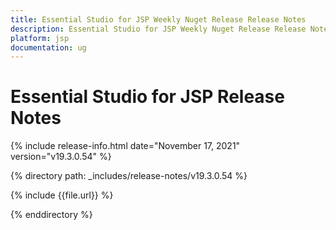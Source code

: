 ```yaml
---
title: Essential Studio for JSP Weekly Nuget Release Release Notes  
description: Essential Studio for JSP Weekly Nuget Release Release Notes  
platform: jsp
documentation: ug
---
```


# Essential Studio for JSP  Release Notes  

{% include release-info.html date="November 17, 2021"  version="v19.3.0.54" %} 


{% directory path: _includes/release-notes/v19.3.0.54
 %}

{% include {{file.url}} %}

{% enddirectory %}